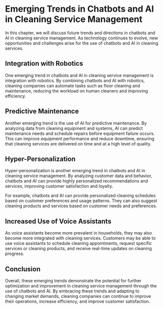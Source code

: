 Emerging Trends in Chatbots and AI in Cleaning Service Management
============================================================================================================================================================

In this chapter, we will discuss future trends and directions in chatbots and AI in cleaning service management. As technology continues to evolve, new opportunities and challenges arise for the use of chatbots and AI in cleaning services.

Integration with Robotics
-------------------------

One emerging trend in chatbots and AI in cleaning service management is integration with robotics. By combining chatbots and AI with robotics, cleaning companies can automate tasks such as floor cleaning and maintenance, reducing the workload on human cleaners and improving efficiency.

Predictive Maintenance
----------------------

Another emerging trend is the use of AI for predictive maintenance. By analyzing data from cleaning equipment and systems, AI can predict maintenance needs and schedule repairs before equipment failure occurs. This can improve equipment performance and reduce downtime, ensuring that cleaning services are delivered on time and at a high level of quality.

Hyper-Personalization
---------------------

Hyper-personalization is another emerging trend in chatbots and AI in cleaning service management. By analyzing customer data and behavior, chatbots and AI can provide highly personalized recommendations and services, improving customer satisfaction and loyalty.

For example, chatbots and AI can provide personalized cleaning schedules based on customer preferences and usage patterns. They can also suggest cleaning products and services based on customer needs and preferences.

Increased Use of Voice Assistants
---------------------------------

As voice assistants become more prevalent in households, they may also become more integrated with cleaning services. Customers may be able to use voice assistants to schedule cleaning appointments, request specific services or cleaning products, and receive real-time updates on cleaning progress.

Conclusion
----------

Overall, these emerging trends demonstrate the potential for further optimization and improvement in cleaning service management through the use of chatbots and AI. By embracing these trends and adapting to changing market demands, cleaning companies can continue to improve their operations, increase efficiency, and improve customer satisfaction.
